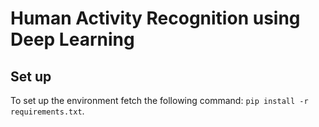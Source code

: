 # Human Activity Recognition using Deep Learning

## Set up

To set up the environment fetch the following command: `pip install -r requirements.txt`.
